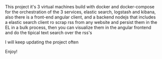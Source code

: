 ##
This project it's 3 virtual machines build with docker and docker-compose for the orchestration of the 3 services, elastic search, logstash and kibana, also there is a front-end angular client, and a backend nodejs that includes a elastic search client ro scrap rss from any website and persist them in the EL in a bulk process, then you can visualize them in the angular frontend and do the tipical text search over the rss's

I will keep updating the project often

Enjoy!
